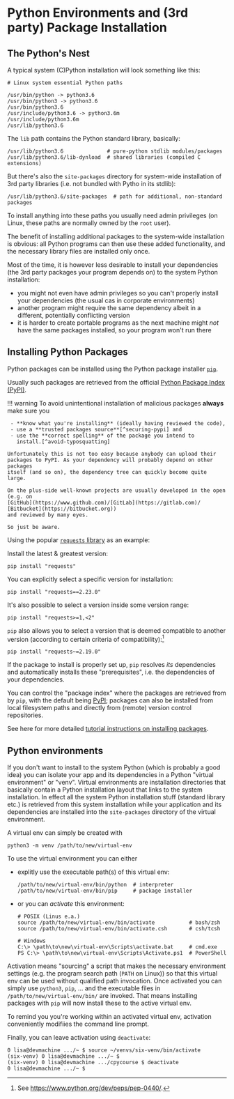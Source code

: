 # Python Environments and (3rd party) Package Installation

## The Python's Nest

A typical system (C)Python installation will look something like this:

```
# Linux system essential Python paths
 
/usr/bin/python -> python3.6
/usr/bin/python3 -> python3.6
/usr/bin/python3.6
/usr/include/python3.6 -> python3.6m
/usr/include/python3.6m
/usr/lib/python3.6
```

The `lib` path contains the Python standard library, basically:

```
/usr/lib/python3.6              # pure-python stdlib modules/packages
/usr/lib/python3.6/lib-dynload  # shared libraries (compiled C extensions)
```

But there's also the `site-packages` directory for system-wide installation of
3rd party libraries (i.e. not bundled with Pytho in its stdlib):
```
/usr/lib/python3.6/site-packages  # path for additional, non-standard packages
```

To install anything into these paths you usually need admin privileges (on
Linux, these paths are normally owned by the `root` user).

The benefit of installing additional packages to the system-wide installation
is obvious: all Python programs can then use these added functionality, and the
necessary library files are installed only once.

Most of the time, it is however less desirable to install your dependencies
(the 3rd party packages your program depends on) to the system Python
installation:

 - you might not even have admin privileges so you can't properly install your
   dependencies (the usual cas in corporate environments)
 - another program might require the same dependency albeit in a different,
   potentially conflicting version
 - it is harder to create portable programs as the next machine might *not*
   have the same packages installed, so your program won't run there

## Installing Python Packages
Python packages can be installed using the Python package installer
[`pip`](https://pip.pypa.io/en/stable/).

Usually such packages are retrieved from the official
[Python Package Index (PyPI)](https://pypi.org/).

!!! warning
    To avoid unintentional installation of malicious packages **always** make
    sure you 
    
     - **know what you're installing** (ideally having reviewed the code),
     - use a **trusted packages source**[^securing-pypi] and
     - use the **correct spelling** of the package you intend to
       install.[^avoid-typosquatting]

    Unfortunately this is not too easy because anybody can upload their
    packages to PyPI. As your dependency will probably depend on other packages
    itself (and so on), the dependency tree can quickly become quite large.

    On the plus-side well-known projects are usually developed in the open
    (e.g. on
    [GitHub](https://www.github.com)/[GitLab](https://gitlab.com)/
    [Bitbucket](https://bitbucket.org))
    and reviewed by many eyes.
    
    So just be aware.

[^securing-pypi]:
    There are
    [ongoing efforts to improve PyPI security](https://www.python.org/dev/peps/pep-0458/)
    and guard against evil-doers.

[^avoid-typosquatting]:
    There have been 
    [attempts in the past](https://www.zdnet.com/article/two-malicious-python-libraries-removed-from-pypi/)
    to put malicious code on PyPI; these used the
    [typosquatting technique](https://en.wikipedia.org/wiki/Typosquatting) and 
    mimicked popular libraries by using a similar package name.


Using the popular [`requests` library]() as an example:

Install the latest & greatest version:
```
pip install "requests"
```

You can explicitly select a specific version for installation:

```
pip install "requests==2.23.0"
```

It's also possible to select a version inside some version range:

```
pip install "requests>=1,<2"
```

`pip` also allows you to select a version that is deemed compatible to 
another version (according to certain criteria of
compatibility):[^package-version-spec]

[^package-version-spec]: See https://www.python.org/dev/peps/pep-0440/.

```
pip install "requests~=2.19.0"
```

If the package to install is properly set up, `pip` resolves *its* dependencies
and automatically installs these "prerequisites", i.e. the dependencies of your
dependencies.

You can control the "package index" where the packages are retrieved from by
`pip`, with the default being [PyPI](https://pypi.org/); packages can also be
installed from local filesystem paths and directly from (remote) version 
control repositories.

See here for more detailed
[tutorial instructions on installing packages](https://packaging.python.org/tutorials/installing-packages/).


## Python environments

If you don't want to install to the system Python (which is probably a good
idea) you can isolate your app and its dependencies in a Python "virtual
environment" or "venv". Virtual environments are installation directories that
basically contain a Python installation layout that links to the system
installation. In effect all the system Python installation stuff
(standard library etc.) is retrieved from this system installation while your
application and its dependencies are installed into the `site-packages`
directory of the virtual environment.

A virtual env can simply be created with 

```
python3 -m venv /path/to/new/virtual-env
```

To use the virtual environment you can either

 - explitly use the executable path(s) of this virtual env:

     ```
     /path/to/new/virtual-env/bin/python  # interpreter
     /path/to/new/virtual-env/bin/pip     # package installer
     ```

 - or you can *activate* this environment:

     ```
     # POSIX (Linus e.a.)
     source /path/to/new/virtual-env/bin/activate           # bash/zsh
     source /path/to/new/virtual-env/bin/activate.csh       # csh/tcsh
     
     # Windows 
     C:\> \path\to\new\virtual-env\Scripts\activate.bat     # cmd.exe
     PS C:\> \path\to\new\virtual-env\Scripts\Activate.ps1  # PowerShell
     ```

Activation means "sourcing" a script that makes the necessary environment
settings (e.g. the program search path (`PATH` on Linux)) so that this virtual
env can be used without qualified path invocation. Once activated you can
simply use `python3`, `pip`, ... and the executable files in
`/path/to/new/virtual-env/bin/` are invoked. That means installing
packages with `pip` will now install these to the active virtual env.

To remind you you're working within an activated virtual env, activation
conveniently modifiies the command line prompt. 

Finally, you can leave activation using `deactivate`:

```
0 lisa@devmachine .../~ $ source ~/venvs/six-venv/bin/activate
(six-venv) 0 lisa@devmachine .../~ $
(six-venv) 0 lisa@devmachine .../cpycourse $ deactivate
0 lisa@devmachine .../~ $ 
```
